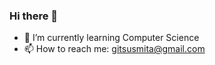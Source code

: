 ### Hi there 👋
- 🌱 I’m currently learning Computer Science
- 📫 How to reach me: gitsusmita@gmail.com
